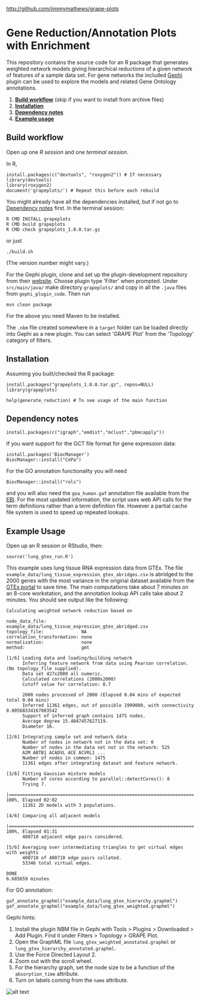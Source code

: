 <http://github.com/jimmymathews/grape-plots>

Gene Reduction/Annotation Plots with Enrichment
===============================================

This repository contains the source code for an R package that generates weighted network models giving hierarchical reductions of a given network of features of a sample data set. For gene networks the included [Gephi](https://gephi.org) plugin can be used to explore the models and related Gene Ontology annotations.

  1. **[Build workflow](#BuildWorkflow)** (skip if you want to install from archive files)
  2. **[Installation](#Installation)**
  3. **[Dependency notes](#DependencyNotes)**
  4. **[Example usage](#Example)**

Build workflow <a name="BuildWorkflow"></a>
--------------

Open up one *R session* and one *terminal session*.

In R,
```
install.packages(c("devtools", "roxygen2")) # If necessary
library(devtools)
library(roxygen2)
document('grapeplots/') # Repeat this before each rebuild
```

You might already have all the dependencies installed, but if not go to [Dependency notes](#DependencyNotes) first. In the terminal session:
```
R CMD INSTALL grapeplots
R CMD build grapeplots
R CMD check grapeplots_1.0.0.tar.gz
```

or just
```
./build.sh
```

(The version number might vary.)

For the Gephi plugin, clone and set up the plugin-development repository from their [website](https://gephi.org). Choose plugin type 'Filter' when prompted. Under `src/main/java/` make directory `grapeplots/` and copy in all the `.java` files from `gephi_plugin_code`. Then run

```
mvn clean package
```

For the above you need Maven to be installed.

The `.nbm` file created somewhere in a `target` folder can be loaded directly into Gephi as a new plugin. You can select 'GRAPE Plot' from the 'Topology' category of filters.

Installation <a name="Installation"></a>
------------
Assuming you built/checked the R package:

```
install.packages("grapeplots_1.0.0.tar.gz", repos=NULL)
library(grapeplots)

help(generate_reduction) # To see usage of the main function
```

Dependency notes <a name="DependencyNotes"></a>
----------------

```
install.packages(c("igraph","emdist","mclust","pbmcapply"))
```

If you want support for the GCT file format for gene expression data:

```
install.packages('BiocManager')
BiocManager::install("CePa")
```

For the GO annotation functionality you will need

```
BiocManager::install("rols")
```

and you will also need the `goa_human.gaf` annotation file available from the [EBI](https://www.ebi.ac.uk/GOA/downloads). For the most updated information, the script uses web API calls for the term definitions rather than a term definition file. However a partial cache file system is used to speed up repeated lookups.

Example Usage <a name="Example"></a>
-------------

Open up an R session or RStudio, then:

```
source('lung_gtex_run.R')
```

This example uses lung tissue RNA expression data from GTEx. The file `example_data/lung_tissue_expression_gtex_abridges.csv` is abridged to the 2000 genes with the most variance in the original dataset available from the [GTEx portal](https://gtexportal.org/) to save time. The main computations take about 7 minutes on an 8-core workstation, and the annotation lookup API calls take about 2 minutes. You should see output like the following:

```
Calculating weighted network reduction based on

node_data_file:             example_data/lung_tissue_expression_gtex_abridged.csv
topology_file:              NA
correlation_transformation: none
normalization:              none
method:                     gmt

[1/6] Loading data and loading/building network
      Inferring feature network from data using Pearson correlation. (No topology_file supplied).
      Data set 427x2000 all numeric.
      Calculated correlations (2000x2000)
      Cutoff value for correlation: 0.7

      2000 nodes processed of 2000 (Elapsed 0.04 mins of expected total 0.04 mins)
      Inferred 11361 edges, out of possible 1999000, with connectivity 0.00568334167083542
      Support of inferred graph contains 1475 nodes.
      Average degree 15.4047457627119.
      Diameter 16.

[2/6] Integrating sample set and network data
      Number of nodes in network not in the data set: 0
      Number of nodes in the data set not in the network: 525
      A2M ABTB1 ACADVL ACE ACVRL1 ...
      Number of nodes in common: 1475
      11361 edges after integrating dataset and feature network.

[3/6] Fitting Gaussian mixture models
      Number of cores according to parallel::detectCores(): 8
      Trying 7.
  |=====================================================================| 100%, Elapsed 02:02
      11361 2D models with 3 populations.

[4/6] Comparing all adjacent models
  |=====================================================================| 100%, Elapsed 01:31
      400710 adjacent edge pairs considered.

[5/6] Averaging over intermediating triangles to get virtual edges with weights
      400710 of 400710 edge pairs collated.
      53346 total virtual edges.

DONE
6.685659 minutes
```

For GO annotation:

```
gaf_annotate_graphml("example_data/lung_gtex_hierarchy.graphml")
gaf_annotate_graphml("example_data/lung_gtex_weighted.graphml")
```

Gephi hints:

  1. Install the plugin NBM file in Gephi with Tools > Plugins > Downloaded > Add Plugin. Find it under Filters > Topology > GRAPE Plot.
  2. Open the GraphML file `lung_gtex_weighted_annotated.graphml` or `lung_gtex_hierarchy_annotated.graphml`.
  3. Use the Force Directed Layout 2.
  4. Zoom out with the scroll wheel.
  5. For the hierarchy graph, set the node size to be a function of the `absorption_time` attribute.
  6. Turn on labels coming from the `name` attribute.

![alt text](example_data/lunggtex.png)











